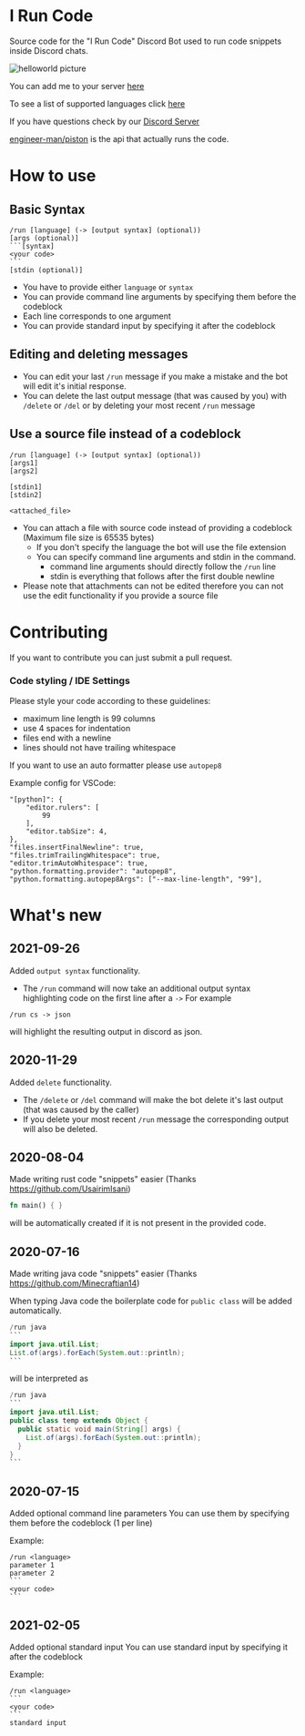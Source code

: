 # I Run Code

Source code for the "I Run Code" Discord Bot used to run code snippets inside Discord chats.

![helloworld picture](helloworld.png)

You can add me to your server [here](https://emkc.org/run) 

To see a list of supported languages click [here](https://github.com/engineer-man/piston#Supported-Languages)

If you have questions check by our [Discord Server](https://discord.com/invite/engineerman)

[engineer-man/piston](https://github.com/engineer-man/piston) is the api that actually runs the code.

# How to use
## Basic Syntax

````
/run [language] (-> [output syntax] (optional))
[args (optional)]
```[syntax]
<your code>
```
[stdin (optional)]
````

* You have to provide either `language` or `syntax`
* You can provide command line arguments by specifying them before the codeblock
* Each line corresponds to one argument
* You can provide standard input by specifying it after the codeblock

## Editing and deleting messages
* You can edit your last `/run` message if you make a mistake and the bot will edit it's initial response.  
* You can delete the last output message (that was caused by you) with `/delete` or `/del` or by deleting your most recent `/run` message

## Use a source file instead of a codeblock

````
/run [language] (-> [output syntax] (optional))
[args1]
[args2]

[stdin1]
[stdin2]

<attached_file>
```` 
* You can attach a file with source code instead of providing a codeblock (Maximum file size is 65535 bytes)
  * If you don't specify the language the bot will use the file extension 
  * You can specify command line arguments and stdin in the command. 
    * command line arguments should directly follow the `/run` line
    * stdin is everything that follows after the first double newline
* Please note that attachments can not be edited therefore you can not use the edit functionality if you provide a source file

# Contributing
If you want to contribute you can just submit a pull request.
### Code styling / IDE Settings
Please style your code according to these guidelines:
* maximum line length is 99 columns 
* use 4 spaces for indentation
* files end with a newline 
* lines should not have trailing whitespace

If you want to use an auto formatter please use `autopep8`

Example config for VSCode:
```
"[python]": {
    "editor.rulers": [
        99
    ],
    "editor.tabSize": 4,
},
"files.insertFinalNewline": true,
"files.trimTrailingWhitespace": true,
"editor.trimAutoWhitespace": true,
"python.formatting.provider": "autopep8",
"python.formatting.autopep8Args": ["--max-line-length", "99"],
```


# What's new

## 2021-09-26
Added `output syntax` functionality.  
* The `/run` command will now take an additional output syntax highlighting code on the first line after a `->`
For example
```
/run cs -> json
```
will highlight the resulting output in discord as json.

## 2020-11-29
Added `delete` functionality.  
* The `/delete` or `/del` command will make the bot delete it's last output (that was caused by the caller)  
* If you delete your most recent `/run` message the corresponding output will also be deleted.

## 2020-08-04
Made writing rust code "snippets" easier (Thanks https://github.com/UsairimIsani)
```rust
fn main() { }
```
will be automatically created if it is not present in the provided code.

## 2020-07-16
Made writing java code "snippets" easier (Thanks https://github.com/Minecraftian14)

When typing Java code the boilerplate code for `public class` will be added automatically.
````java
/run java
```
import java.util.List;
List.of(args).forEach(System.out::println);
```
````
will be interpreted as
````java
/run java
```
import java.util.List;
public class temp extends Object {
  public static void main(String[] args) {
    List.of(args).forEach(System.out::println);
  }
}
```
````


## 2020-07-15
Added optional command line parameters
You can use them by specifying them before the codeblock (1 per line)  

Example:
````
/run <language>
parameter 1
parameter 2
```
<your code>
```
````

## 2021-02-05
Added optional standard input
You can use standard input by specifying it after the codeblock 

Example:
````
/run <language>
```
<your code>
```
standard input
````
